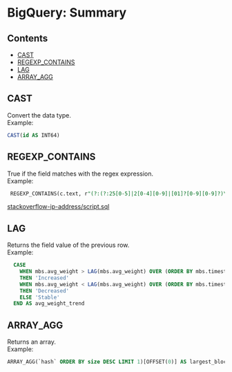 BigQuery: Summary
================================

## Contents

  - [CAST](#cast)
  - [REGEXP_CONTAINS](#regexp_contains)
  - [LAG](#lag)
  - [ARRAY_AGG](#array_agg)


## CAST

Convert the data type.<br />
Example:

```sql
CAST(id AS INT64)
```

## REGEXP_CONTAINS

True if the field matches with the regex expression.<br />
Example:

```sql
 REGEXP_CONTAINS(c.text, r"(?:(?:25[0-5]|2[0-4][0-9]|[01]?[0-9][0-9]?)\.){3}(?:25[0-5]|2[0-4][0-9]|[01]?[0-9][0-9]?)")
 ```
[stackoverflow-ip-address/script.sql](https://github.com/easai/stackoverflow-ip-address/blob/main/script.sql)

## LAG

Returns the field value of the previous row.<br />
Example:

```sql
  CASE 
    WHEN mbs.avg_weight > LAG(mbs.avg_weight) OVER (ORDER BY mbs.timestamp_month)
    THEN 'Increased'
    WHEN mbs.avg_weight < LAG(mbs.avg_weight) OVER (ORDER BY mbs.timestamp_month)
    THEN 'Decreased'
    ELSE 'Stable'
  END AS avg_weight_trend
 ```

## ARRAY_AGG

Returns an array.<br />
Example:

```sql
ARRAY_AGG(`hash` ORDER BY size DESC LIMIT 1)[OFFSET(0)] AS largest_block_hash
 ```


